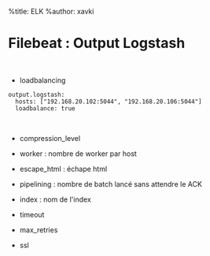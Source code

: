 %title: ELK
%author: xavki


# Filebeat : Output Logstash

<br>


* loadbalancing

```
output.logstash:
  hosts: ["192.168.20.102:5044", "192.168.20.106:5044"]
  loadbalance: true
```

<br>


* compression_level

* worker : nombre de worker par host

* escape_html : échape html

* pipelining : nombre de batch lancé sans attendre le ACK

* index : nom de l'index

* timeout

* max_retries

* ssl
